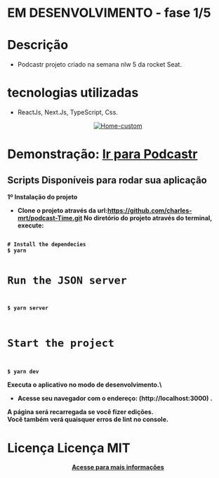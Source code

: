 # EM DESENVOLVIMENTO - fase 1/5

# Descrição
- Podcastr projeto criado na semana nlw 5 da rocket Seat.


# tecnologias utilizadas
 - ReactJs, Next.Js, TypeScript, Css.

<p align="center">
  <a href="https://podcast-time.vercel.app/" target="_blank"><img src="https://i.ibb.co/h7Q7TqY/podcaster.jpg" alt="Home-custom" border="0"></a>
</p>
<h1>Demonstração:  <a href="https://podcast-time.vercel.app/" target="_blank">Ir para Podcastr</a></h1>


## Scripts Disponíveis para rodar sua aplicação

<strong> 1º </srtong>Instalação do projeto 
- Clone o projeto através da url:https://github.com/charles-mrt/podcast-Time.git 
No diretório do projeto através do terminal, execute:

<code>
# Install the dependecies
$ yarn

# Run the JSON server
$ yarn server

# Start the project
$ yarn dev
</code>

Executa o aplicativo no modo de desenvolvimento.\
- Acesse seu navegador com o endereço: (http://localhost:3000) .


A página será recarregada se você fizer edições. \
Você também verá quaisquer erros de lint no console.

# Licença Licença MIT
<p align="center">
  <a href="https://github.com/charles-mrt/podcastr/blob/main/README.md" target="_blank">Acesse para mais informações</a>
</p>